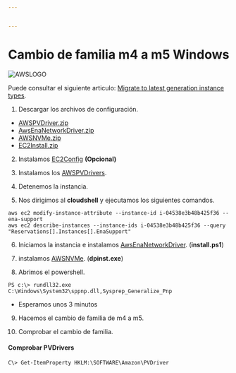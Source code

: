 ```yaml
---


---
```


<h1 id="cambio-de-familia-m4-a-m5-windows">Cambio de familia m4 a m5 Windows</h1>
<p><img src="https://www.ibserveis.com/nueva/assets/img/about-boxes-3.jpg" alt="AWSLOGO"></p>
<p>Puede consultar el siguiente articulo: <a href="https://docs.aws.amazon.com/AWSEC2/latest/WindowsGuide/migrating-latest-types.html">Migrate to latest generation instance types</a>.</p>
<ol>
<li>Descargar los archivos de configuración.</li>
</ol>
<ul>
<li><a href="https://s3.amazonaws.com/ec2-windows-drivers-downloads/AWSPV/Latest/AWSPVDriver.zip">AWSPVDriver.zip</a></li>
<li><a href="https://s3.amazonaws.com/ec2-windows-drivers-downloads/ENA/Latest/AwsEnaNetworkDriver.zip">AwsEnaNetworkDriver.zip</a></li>
<li><a href="https://s3.amazonaws.com/ec2-windows-drivers-downloads/NVMe/Latest/AWSNVMe.zip">AWSNVMe.zip</a></li>
<li><a href="https://s3.amazonaws.com/ec2-downloads-windows/EC2Config/EC2Install.zip">EC2Install.zip</a></li>
</ul>
<ol start="2">
<li>
<p>Instalamos <a href="https://s3.amazonaws.com/ec2-downloads-windows/EC2Config/EC2Install.zip">EC2Config</a> <strong>(Opcional)</strong></p>
</li>
<li>
<p>Instalamos los <a href="https://s3.amazonaws.com/ec2-windows-drivers-downloads/AWSPV/Latest/AWSPVDriver.zip">AWSPVDrivers</a>.</p>
</li>
<li>
<p>Detenemos la instancia.</p>
</li>
<li>
<p>Nos dirigimos al <strong>cloudshell</strong> y ejecutamos los siguientes comandos.</p>
</li>
</ol>
<pre class=" language-bash"><code class="prism  language-bash">aws ec2 modify-instance-attribute --instance-id i-04538e3b48b425f36 --ena-support
aws ec2 describe-instances --instance-ids i-04538e3b48b425f36 --query <span class="token string">"Reservations[].Instances[].EnaSupport"</span>
</code></pre>
<ol start="6">
<li>
<p>Iniciamos la instancia e instalamos <a href="https://s3.amazonaws.com/ec2-windows-drivers-downloads/ENA/Latest/AwsEnaNetworkDriver.zip">AwsEnaNetworkDriver</a>. (<strong>install.ps1</strong>)</p>
</li>
<li>
<p>instalamos <a href="https://s3.amazonaws.com/ec2-windows-drivers-downloads/NVMe/Latest/AWSNVMe.zip">AWSNVMe</a>.  (<strong>dpinst.exe</strong>)</p>
</li>
<li>
<p>Abrimos el powershell.</p>
</li>
</ol>
<pre><code>PS c:\&gt; rundll32.exe C:\Windows\System32\sppnp.dll,Sysprep_Generalize_Pnp
</code></pre>
<ul>
<li>Esperamos unos 3 minutos</li>
</ul>
<ol start="9">
<li>
<p>Hacemos el cambio de familia de m4 a m5.</p>
</li>
<li>
<p>Comprobar el cambio de familia.</p>
</li>
</ol>
<h4 id="comprobar-pvdrivers">Comprobar PVDrivers</h4>
<pre class=" language-powershell"><code class="prism  language-powershell">C\&gt; <span class="token function">Get-ItemProperty</span> HKLM:\SOFTWARE\Amazon\PVDriver
</code></pre>

